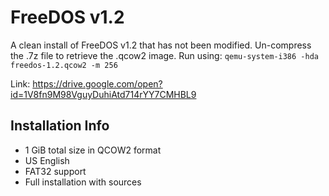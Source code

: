 # FreeDOS v1.2
A clean install of FreeDOS v1.2 that has not been modified. Un-compress the .7z file to retrieve the .qcow2 image. Run using: `qemu-system-i386 -hda freedos-1.2.qcow2 -m 256`

Link: https://drive.google.com/open?id=1V8fn9M98VguyDuhiAtd714rYY7CMHBL9

## Installation Info
- 1 GiB total size in QCOW2 format
- US English
- FAT32 support
- Full installation with sources
